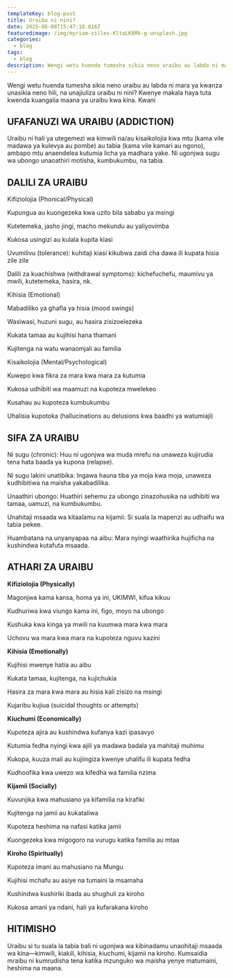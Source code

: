 ```yaml
---
templateKey: blog-post
title: Uraibu ni nini? 
date: 2025-06-08T15:47:18.616Z
featuredimage: /img/myriam-zilles-KltoLK6Mk-g-unsplash.jpg
categories:
  - blog
tags:
  - blog
description: Wengi wetu huenda tumesha sikia neno uraibu au labda ni mara ya kwanza unasikia neno hili, na unajiuliza uraibu ni nini? Kwenye makala haya tuta kwenda kuangalia maana ya uraibu kiu ndani.
---
```


Wengi wetu huenda tumesha sikia neno uraibu au labda ni mara ya kwanza unasikia neno hili, na unajiuliza uraibu ni nini? Kwenye makala haya tuta kwenda kuangalia maana ya uraibu kwa kina. Kwani



## UFAFANUZI WA URAIBU (ADDICTION)

Uraibu ni hali ya utegemezi wa kimwili na/au kisaikolojia kwa mtu (kama vile madawa ya kulevya au pombe) au tabia (kama vile kamari au ngono), ambapo mtu anaendelea kutumia licha ya madhara yake. Ni ugonjwa sugu wa ubongo unaoathiri motisha, kumbukumbu, na tabia.

## DALILI ZA URAIBU

Kifiziolojia (Phonical/Physical)

Kupungua au kuongezeka kwa uzito bila sababu ya msingi

Kutetemeka, jasho jingi, macho mekundu au yaliyovimba

Kukosa usingizi au kulala kupita kiasi

Uvumilivu (tolerance): kuhitaji kiasi kikubwa zaidi cha dawa ili kupata hisia zile zile

Dalili za kuachishwa (withdrawal symptoms): kichefuchefu, maumivu ya mwili, kutetemeka, hasira, nk.


Kihisia (Emotional)

Mabadiliko ya ghafla ya hisia (mood swings)

Wasiwasi, huzuni sugu, au hasira zisizoelezeka

Kukata tamaa au kujihisi hana thamani

Kujitenga na watu wanaomjali au familia


Kisaikolojia (Mental/Psychological)

Kuwepo kwa fikra za mara kwa mara za kutumia

Kukosa udhibiti wa maamuzi na kupoteza mwelekeo

Kusahau au kupoteza kumbukumbu

Uhalisia kupotoka (hallucinations au delusions kwa baadhi ya watumiaji)

## SIFA ZA URAIBU

Ni sugu (chronic): Huu ni ugonjwa wa muda mrefu na unaweza kujirudia tena hata baada ya kupona (relapse).

Ni sugu lakini unatibika: Ingawa hauna tiba ya moja kwa moja, unaweza kudhibitiwa na maisha yakabadilika.

Unaathiri ubongo: Huathiri sehemu za ubongo zinazohusika na udhibiti wa tamaa, uamuzi, na kumbukumbu.

Unahitaji msaada wa kitaalamu na kijamii: Si suala la mapenzi au udhaifu wa tabia pekee.

Huambatana na unyanyapaa na aibu: Mara nyingi waathirika hujificha na kushindwa kutafuta msaada.

## ATHARI ZA URAIBU

**Kifiziolojia (Physically)**

Magonjwa kama kansa, homa ya ini, UKIMWI, kifua kikuu

Kudhuriwa kwa viungo kama ini, figo, moyo na ubongo

Kushuka kwa kinga ya mwili na kuumwa mara kwa mara

Uchovu wa mara kwa mara na kupoteza nguvu kazini


**Kihisia (Emotionally)**

Kujihisi mwenye hatia au aibu

Kukata tamaa, kujitenga, na kujichukia

Hasira za mara kwa mara au hisia kali zisizo na msingi

Kujaribu kujiua (suicidal thoughts or attempts)


**Kiuchumi (Economically)**

Kupoteza ajira au kushindwa kufanya kazi ipasavyo

Kutumia fedha nyingi kwa ajili ya madawa badala ya mahitaji muhimu

Kukopa, kuuza mali au kujiingiza kwenye uhalifu ili kupata fedha

Kudhoofika kwa uwezo wa kifedha wa familia nzima


**Kijamii (Socially)**

Kuvunjika kwa mahusiano ya kifamilia na kirafiki

Kujitenga na jamii au kukataliwa

Kupoteza heshima na nafasi katika jamii

Kuongezeka kwa migogoro na vurugu katika familia au mtaa


**Kiroho (Spiritually)**

Kupoteza imani au mahusiano na Mungu

Kujihisi mchafu au asiye na tumaini la msamaha

Kushindwa kushiriki ibada au shughuli za kiroho

Kukosa amani ya ndani, hali ya kufarakana kiroho


## HITIMISHO

Uraibu si tu suala la tabia bali ni ugonjwa wa kibinadamu unaohitaji msaada wa kina—kimwili, kiakili, kihisia, kiuchumi, kijamii na kiroho. Kumsaidia mraibu ni kumrudisha tena katika mzunguko wa maisha yenye matumaini, heshima na maana.
